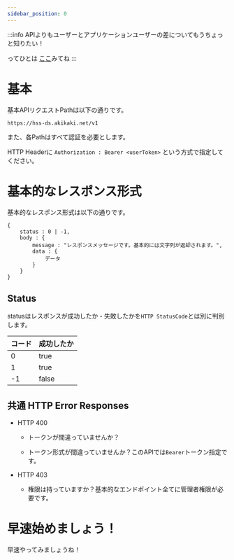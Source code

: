 ```yaml
---
sidebar_position: 0
---
```


:::info
APIよりもユーザーとアプリケーションユーザーの差についてもうちょっと知りたい！

ってひとは [ここ](faq/differents#%E3%82%A2%E3%83%97%E3%83%AA%E3%82%B1%E3%83%BC%E3%82%B7%E3%83%A7%E3%83%B3%E3%81%A8%E3%81%AE%E5%B7%AE%E3%81%A3%E3%81%A6)みてね
:::

# 基本

基本APIリクエストPathは以下の通りです。

```
https://hss-ds.akikaki.net/v1
```

また、各Pathはすべて認証を必要とします。

HTTP Headerに `Authorization : Bearer <userToken>` という方式で指定してください。

# 基本的なレスポンス形式

基本的なレスポンス形式は以下の通りです。

```
{
    status : 0 | -1,
    body : {
        message : "レスポンスメッセージです。基本的には文字列が返却されます。",
        data : {
            データ
        }
    }
}
```

## Status

statusはレスポンスが成功したか・失敗したかを`HTTP StatusCode`とは別に判別します。

|  コード  |  成功したか  |
| ---- | ---- |
|  0  |  true  |
|  1  |  true  |
|  -1  |  false  |

## 共通 HTTP Error Responses

- HTTP 400
  - トークンが間違っていませんか？

  - トークン形式が間違っていませんか？このAPIでは`Bearer`トークン指定です。

- HTTP 403
  - 権限は持っていますか？基本的なエンドポイント全てに管理者権限が必要です。


# 早速始めましょう！

早速やってみましょうね！

